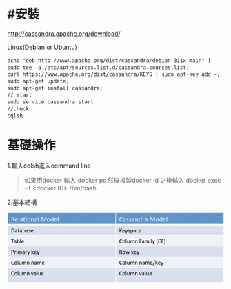 # \#安裝

http://cassandra.apache.org/download/

Linux\(Debian or Ubuntu\)

```
echo "deb http://www.apache.org/dist/cassandra/debian 311x main" | sudo tee -a /etc/apt/sources.list.d/cassandra.sources.list;
curl https://www.apache.org/dist/cassandra/KEYS | sudo apt-key add -;
sudo apt-get update;
sudo apt-get install cassandra;
// start
sudo service cassandra start
//check
cqlsh
```

# 

# 基礎操作

1.輸入cqlsh進入command line

> 如果用docker 輸入 docker ps 然後複製docker id 之後輸入 docker exec -it &lt;docker ID&gt; /bin/bash

2.基本結構

![](/assets/analogy.jpg)

